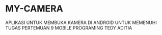 # MY-CAMERA
APLIKASI UNTUK MEMBUKA KAMERA DI ANDROID
UNTUK MEMENUHI TUGAS PERTEMUAN 9 MOBILE PROGRAMING TEDY ADITIA
